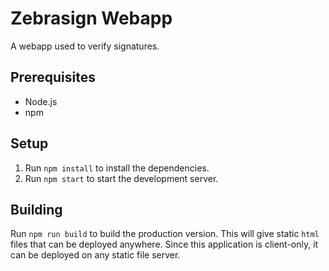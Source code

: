 # Zebrasign Webapp
A webapp used to verify signatures.

## Prerequisites
- Node.js
- npm

## Setup
1. Run `npm install` to install the dependencies.
2. Run `npm start` to start the development server.

## Building
Run `npm run build` to build the production version. This will give static `html` files that can be deployed anywhere. Since this application is client-only, it can be deployed on any static file server.
